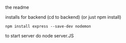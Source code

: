 the readme


installs for backend (cd to backend) (or just npm install)
```
npm install express --save-dev nodemon
```

to start server do node server.JS